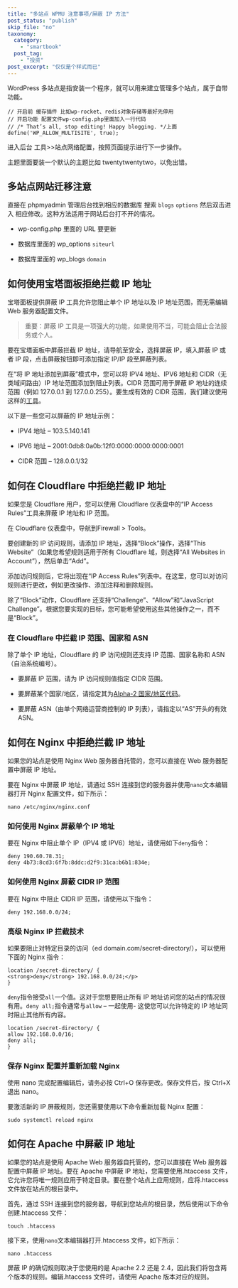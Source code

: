 ```yaml
---
title: "多站点 WPMU 注意事项/屏蔽 IP 方法"
post_status: "publish"
skip_file: "no"
taxonomy:
  category: 
    - "smartbook"
  post_tag: 
    - "投资"
post_excerpt: "仅仅是个样式而已"
---
```

WordPress 多站点是指安装一个程序，就可以用来建立管理多个站点，属于自带功能。

```plain text
// 开启前 缓存插件 比如wp-rocket、redis对象存储等最好先停用
// 开启功能 配置文件wp-config.php里面加入一行代码
// /* That’s all, stop editing! Happy blogging. */上面
define('WP_ALLOW_MULTISITE', true);
```

进入后台 工具>>站点网络配置，按照页面提示进行下一步操作。

主题里面要装一个默认的主题比如 twentytwentytwo，以免出错。

## 多站点网站迁移注意

直接在 phpmyadmin 管理后台找到相应的数据库 搜索 `blogs` `options` 然后双击进入 相应修改。这种方法适用于网站后台打不开的情况。

* wp-config.php 里面的 URL 要更新

* 数据库里面的 wp_options `siteurl`

* 数据库里面的 wp_blogs `domain`

## 如何使用宝塔面板拒绝拦截 IP 地址

宝塔面板提供屏蔽 IP 工具允许您阻止单个 IP 地址以及 IP 地址范围，而无需编辑 Web 服务器配置文件。

> 重要：屏蔽 IP 工具是一项强大的功能，如果使用不当，可能会阻止合法服务或个人。

要在宝塔面板中屏蔽拦截 IP 地址，请导航至安全，选择屏蔽 IP，填入屏蔽 IP 或者 IP 段，点击屏蔽按钮即可添加指定 IP/IP 段至屏蔽列表。

在“将 IP 地址添加到屏蔽”模式中，您可以将 IPV4 地址、IPV6 地址和 CIDR（无类域间路由）IP 地址范围添加到阻止列表。CIDR 范围可用于屏蔽 IP 地址的连续范围（例如 127.0.0.1 到 127.0.0.255）。要生成有效的 CIDR 范围，我们建议使用这样的[工具](https://www.ipaddressguide.com/cidr)。

以下是一些您可以屏蔽的 IP 地址示例：

* IPV4 地址 – 103.5.140.141

* IPV6 地址 – 2001:0db8:0a0b:12f0:0000:0000:0000:0001

* CIDR 范围 – 128.0.0.1/32

## 如何在 Cloudflare 中拒绝拦截 IP 地址

如果您是 Cloudflare 用户，您可以使用 Cloudflare 仪表盘中的“IP Access Rules”工具来屏蔽 IP 地址和 IP 范围。

在 Cloudflare 仪表盘中，导航到Firewall > Tools。

要创建新的 IP 访问规则，请添加 IP 地址，选择“Block”操作，选择“This Website”（如果您希望规则适用于所有 Cloudflare 域，则选择“All Websites in Account”），然后单击“Add”。

添加访问规则后，它将出现在“IP Access Rules”列表中。在这里，您可以对访问规则进行更改，例如更改操作、添加注释和删除规则。

除了“Block”动作，Cloudflare 还支持“Challenge”、“Allow”和“JavaScript Challenge”。根据您要实现的目标，您可能希望使用这些其他操作之一，而不是“Block”。

### 在 Cloudflare 中拦截 IP 范围、国家和 ASN

除了单个 IP 地址，Cloudflare 的 IP 访问规则还支持 IP 范围、国家名称和 ASN（自治系统编号）。

* 要屏蔽 IP 范围，请为 IP 访问规则值指定 CIDR 范围。

* 要屏蔽某个国家/地区，请指定其为[Alpha-2 国家/地区代码](https://www.iban.com/country-codes)。

* 要屏蔽 ASN（由单个网络运营商控制的 IP 列表），请指定以“AS”开头的有效 ASN。

## 如何在 Nginx 中拒绝拦截 IP 地址

如果您的站点是使用 Nginx Web 服务器自托管的，您可以直接在 Web 服务器配置中屏蔽 IP 地址。

要在 Nginx 中屏蔽 IP 地址，请通过 SSH 连接到您的服务器并使用`nano`文本编辑器打开 Nginx 配置文件，如下所示：

`nano /etc/nginx/nginx.conf`

### 如何使用 Nginx 屏蔽单个 IP 地址

要在 Nginx 中阻止单个 IP（IPV4 或 IPV6）地址，请使用如下`deny`指令：

```plain text
deny 190.60.78.31;
deny 4b73:8cd3:6f7b:8ddc:d2f9:31ca:b6b1:834e;
```

### 如何使用 Nginx 屏蔽 CIDR IP 范围

要在 Nginx 中阻止 CIDR IP 范围，请使用以下指令：

`deny 192.168.0.0/24;`

### 高级 Nginx IP 拦截技术

如果要阻止对特定目录的访问（ed domain.com/secret-directory/），可以使用下面的 Nginx 指令：

```plain text
location /secret-directory/ {
<strong>deny</strong> 192.168.0.0/24;</p>
}
```

`deny`指令接受`all`一个值。这对于您想要阻止所有 IP 地址访问您的站点的情况很有用。`deny all;`指令通常与`allow` – 一起使用- 这使您可以允许特定的 IP 地址同时阻止其他所有内容。

```plain text
location /secret-directory/ {
allow 192.168.0.0/16;
deny all;
}
```

### 保存 Nginx 配置并重新加载 Nginx

使用 nano 完成配置编辑后，请务必按 Ctrl+O 保存更改。保存文件后，按 Ctrl+X 退出 nano。

要激活新的 IP 屏蔽规则，您还需要使用以下命令重新加载 Nginx 配置：

`sudo systemctl reload nginx`

## 如何在 Apache 中屏蔽 IP 地址

如果您的站点是使用 Apache Web 服务器自托管的，您可以直接在 Web 服务器配置中屏蔽 IP 地址。要在 Apache 中屏蔽 IP 地址，您需要使用.htaccess 文件，它允许您将唯一规则应用于特定目录。要在整个站点上应用规则，应将.htaccess 文件放在站点的根目录中。

首先，通过 SSH 连接到您的服务器，导航到您站点的根目录，然后使用以下命令创建.htaccess 文件：

`touch .htaccess`

接下来，使用`nano`文本编辑器打开.htaccess 文件，如下所示：

`nano .htaccess`

屏蔽 IP 的确切规则取决于您使用的是 Apache 2.2 还是 2.4，因此我们将包含两个版本的规则。编辑.htaccess 文件时，请使用 Apache 版本对应的规则。